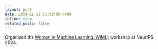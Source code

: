 ```yaml
---
layout: post
date: 2024-12-11 15:59:00-0400
inline: true
related_posts: false
---
```


Organized the [Women in Machine Learning (WiML)](https://sites.google.com/wimlworkshop.org/wiml-2024/home?authuser=0) workshop at NeurIPS 2024.
